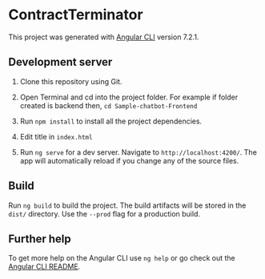 # ContractTerminator

This project was generated with [Angular CLI](https://github.com/angular/angular-cli) version 7.2.1.

## Development server

1. Clone this repository using Git.

2. Open Terminal and cd into the project folder. For example if folder created is backend then, ```cd Sample-chatbot-Frontend```

3. Run ```npm install``` to install all the project dependencies.

4. Edit title in ```index.html```


5. Run `ng serve` for a dev server. Navigate to `http://localhost:4200/`. The app will automatically reload if you change any of the source files.


## Build

Run `ng build` to build the project. The build artifacts will be stored in the `dist/` directory. Use the `--prod` flag for a production build.

## Further help

To get more help on the Angular CLI use `ng help` or go check out the [Angular CLI README](https://github.com/angular/angular-cli/blob/master/README.md).
